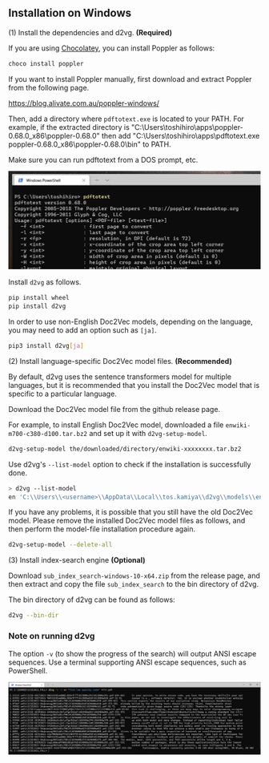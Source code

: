 ## Installation on Windows

(1) Install the dependencies and d2vg. **(Required)**

If you are using [Chocolatey](https://chocolatey.org/), you can install Poppler as follows:

```sh
choco install poppler
```

If you want to install Poppler manually, first download and extract Poppler from the following page.

https://blog.alivate.com.au/poppler-windows/

Then, add a directory where `pdftotext.exe` is located to your PATH. For example, if the extracted directory is "C:\Users\toshihiro\apps\poppler-0.68.0_x86\poppler-0.68.0" then add "C:\Users\toshihiro\apps\pdftotext.exe poppler-0.68.0_x86\poppler-0.68.0\bin\" to PATH.

Make sure you can run pdftotext from a DOS prompt, etc.

![](images/win-pdftotext.png)

Install `d2vg` as follows.

```sh
pip install wheel
pip install d2vg
```

In order to use non-English Doc2Vec models, depending on the language, you may need to add an option such as `[ja]`.

```sh
pip3 install d2vg[ja]
```

(2) Install language-specific Doc2Vec model files. **(Recommended)**

By default, d2vg uses the sentence transformers model for multiple languages, but it is recommended that you install the Doc2Vec model that is specific to a particular language.

Download the Doc2Vec model file from the github release page.

For example, to install English Doc2Vec model, downloaded a file `enwiki-m700-c380-d100.tar.bz2` and set up it with `d2vg-setup-model`.

```sh
d2vg-setup-model the/downloaded/directory/enwiki-xxxxxxxx.tar.bz2
```

Use d2vg's ``--list-model`` option to check if the installation is successfully done.

```sh
> d2vg --list-model
en 'C:\\Users\\<username>\\AppData\\Local\\tos.kamiya\\d2vg\\models\\enwiki-xxxxxxxx\\en-s.model.toml'
```

If you have any problems, it is possible that you still have the old Doc2Vec model.
Please remove the installed Doc2Vec model files as follows, and then perform the model-file installation procedure again.

```sh
d2vg-setup-model --delete-all
```

(3) Install index-search engine **(Optional)**

Download `sub_index_search-windows-10-x64.zip` from the release page, and then extract and copy the file `sub_index_search` to the bin directory of d2vg.

The bin directory of d2vg can be found as follows:

```sh
d2vg --bin-dir
```

### Note on running d2vg

The option `-v` (to show the progress of the search) will output ANSI escape sequences.
Use a terminal supporting ANSI escape sequences, such as PowerShell.

![](images/win-example-powershell.png)
